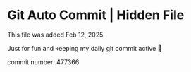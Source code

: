 # Git Auto Commit | Hidden File

This file was added Feb 12, 2025

Just for fun and keeping my daily git commit active 🤪

commit number: 477366
